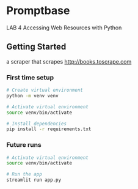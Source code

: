 # Promptbase

LAB 4 Accessing Web Resources with Python

## Getting Started

a scraper that scrapes http://books.toscrape.com
### First time setup

```bash
# Create virtual environment
python -m venv venv

# Activate virtual environment
source venv/bin/activate

# Install dependencies
pip install -r requirements.txt
```

### Future runs

```bash
# Activate virtual environment
source venv/bin/activate

# Run the app
streamlit run app.py
```